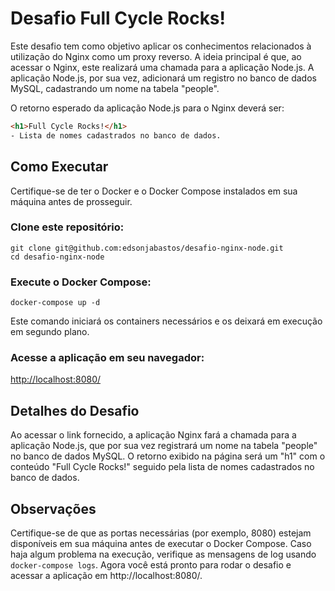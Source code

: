 # Desafio Full Cycle Rocks!

Este desafio tem como objetivo aplicar os conhecimentos relacionados à utilização do Nginx como um proxy reverso. A ideia principal é que, ao acessar o Nginx, este realizará uma chamada para a aplicação Node.js. A aplicação Node.js, por sua vez, adicionará um registro no banco de dados MySQL, cadastrando um nome na tabela "people".

O retorno esperado da aplicação Node.js para o Nginx deverá ser:

```html
<h1>Full Cycle Rocks!</h1>
- Lista de nomes cadastrados no banco de dados.
```
## Como Executar
Certifique-se de ter o Docker e o Docker Compose instalados em sua máquina antes de prosseguir.

### Clone este repositório:
```
git clone git@github.com:edsonjabastos/desafio-nginx-node.git
cd desafio-nginx-node
```
### Execute o Docker Compose:
```
docker-compose up -d
```
Este comando iniciará os containers necessários e os deixará em execução em segundo plano.
### Acesse a aplicação em seu navegador:
[http://localhost:8080/](http://localhost:8080/)
## Detalhes do Desafio
Ao acessar o link fornecido, a aplicação Nginx fará a chamada para a aplicação Node.js, que por sua vez registrará um nome na tabela "people" no banco de dados MySQL. O retorno exibido na página será um "h1" com o conteúdo "Full Cycle Rocks!" seguido pela lista de nomes cadastrados no banco de dados.

## Observações
Certifique-se de que as portas necessárias (por exemplo, 8080) estejam disponíveis em sua máquina antes de executar o Docker Compose.
Caso haja algum problema na execução, verifique as mensagens de log usando ```docker-compose logs```.
Agora você está pronto para rodar o desafio e acessar a aplicação em http://localhost:8080/.
